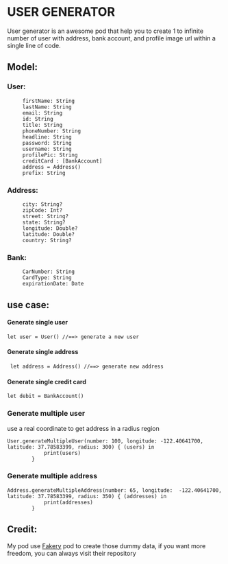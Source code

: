 # **USER GENERATOR**

User generator is an awesome pod that help you to create 1 to infinite number of user
with address, bank account, and profile image url within a single line of code.

## Model:
### User:
```
     firstName: String
     lastName: String
     email: String
     id: String
     title: String
     phoneNumber: String
     headline: String
     password: String
     username: String
     profilePic: String
     creditCard : [BankAccount]
     address = Address()
     prefix: String
```

### Address:
```
     city: String?
     zipCode: Int?
     street: String?
     state: String?
     longitude: Double?
     latitude: Double?
     country: String?
```

### Bank:
```
     CarNumber: String
     CardType: String
     expirationDate: Date
```

## use case:

#### Generate single user
```
let user = User() //==> generate a new user
```
#### Generate single address
```
 let address = Address() //==> generate new address
```
#### Generate single credit card

```
let debit = BankAccount()
```

### Generate multiple user

use a real coordinate to get address in a radius region
```
User.generateMultipleUser(number: 100, longitude: -122.40641700, latitude: 37.78583399, radius: 300) { (users) in
            print(users)
        }
```

### Generate multiple address
```
Address.generateMultipleAddress(number: 65, longitude:  -122.40641700, latitude: 37.78583399, radius: 350) { (addresses) in
            print(addresses)
        }
```

## Credit:
My pod use [Fakery](https://github.com/vadymmarkov/Fakery) pod to create those dummy data, if you want more freedom, you can always visit their repository
